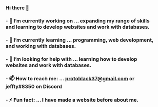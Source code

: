 ### Hi there 👋

### - 🔭 I’m currently working on ... expanding my range of skills and learning to develop websites and work with databases.
### - 🌱 I’m currently learning ... programming, web development, and working with databases.
### - 🤔 I’m looking for help with ... learning how to develop websites and work with databases.
### - 📫 How to reach me: ... protoblack37@gmail.com or jeffty#8350 on Discord
### - ⚡ Fun fact: ... I have made a website before about me.

